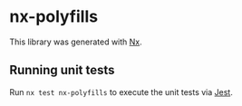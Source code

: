 # nx-polyfills

This library was generated with [Nx](https://nx.dev).

## Running unit tests

Run `nx test nx-polyfills` to execute the unit tests via [Jest](https://jestjs.io).

